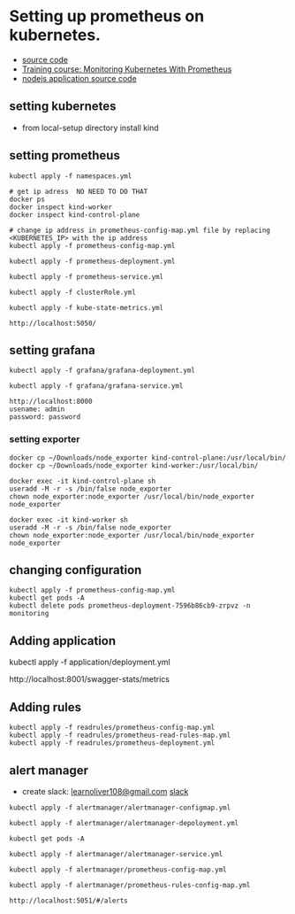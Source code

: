# Setting up prometheus on kubernetes.
- [source code](https://github.com/linuxacademy/content-kubernetes-prometheus-env)
- [Training course: Monitoring Kubernetes With Prometheus](https://learn.acloud.guru/course/97037e05-88ed-41a1-92ee-f5a8080318c2/dashboard)
- [nodejs application source code](https://github.com/linuxacademy/content-kubernetes-prometheus-app)

## setting kubernetes
- from local-setup directory install kind

## setting prometheus
```
kubectl apply -f namespaces.yml

# get ip adress  NO NEED TO DO THAT
docker ps
docker inspect kind-worker
docker inspect kind-control-plane

# change ip address in prometheus-config-map.yml file by replacing <KUBERNETES_IP> with the ip address
kubectl apply -f prometheus-config-map.yml

kubectl apply -f prometheus-deployment.yml

kubectl apply -f prometheus-service.yml

kubectl apply -f clusterRole.yml

kubectl apply -f kube-state-metrics.yml

http://localhost:5050/
```

## setting grafana
```
kubectl apply -f grafana/grafana-deployment.yml

kubectl apply -f grafana/grafana-service.yml

http://localhost:8000
usename: admin
password: password
```

### setting exporter
```
docker cp ~/Downloads/node_exporter kind-control-plane:/usr/local/bin/
docker cp ~/Downloads/node_exporter kind-worker:/usr/local/bin/

docker exec -it kind-control-plane sh
useradd -M -r -s /bin/false node_exporter
chown node_exporter:node_exporter /usr/local/bin/node_exporter
node_exporter

docker exec -it kind-worker sh
useradd -M -r -s /bin/false node_exporter
chown node_exporter:node_exporter /usr/local/bin/node_exporter
node_exporter
```

## changing configuration
```
kubectl apply -f prometheus-config-map.yml
kubectl get pods -A
kubectl delete pods prometheus-deployment-7596b86cb9-zrpvz -n monitoring
```

## Adding application
kubectl apply -f application/deployment.yml

http://localhost:8001/swagger-stats/metrics
## Adding rules
```
kubectl apply -f readrules/prometheus-config-map.yml
kubectl apply -f readrules/prometheus-read-rules-map.yml
kubectl apply -f readrules/prometheus-deployment.yml

```

## alert manager
- create slack: learnoliver108@gmail.com [slack](https://app.slack.com/client/T02PCMY93N2/C02PGEXBJKF)

```
kubectl apply -f alertmanager/alertmanager-configmap.yml

kubectl apply -f alertmanager/alertmanager-depoloyment.yml

kubectl get pods -A

kubectl apply -f alertmanager/alertmanager-service.yml 

kubectl apply -f alertmanager/prometheus-config-map.yml
 
kubectl apply -f alertmanager/prometheus-rules-config-map.yml

http://localhost:5051/#/alerts 
```